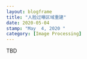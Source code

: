 ```yaml
---
layout: blogframe 
title: "人脸过曝区域重建"
date: 2020-05-04
stamp: "May  4, 2020 " 
category: [Image Processing]
---
```


TBD
